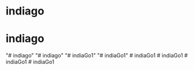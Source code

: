 # indiago
# indiago
"# indiago" 
"# indiago" 
"# indiaGo1" 
"# indiaGo1" 
#   i n d i a G o 1  
 #   i n d i a G o 1  
 #   i n d i a G o 1  
 #   i n d i a G o 1  
 